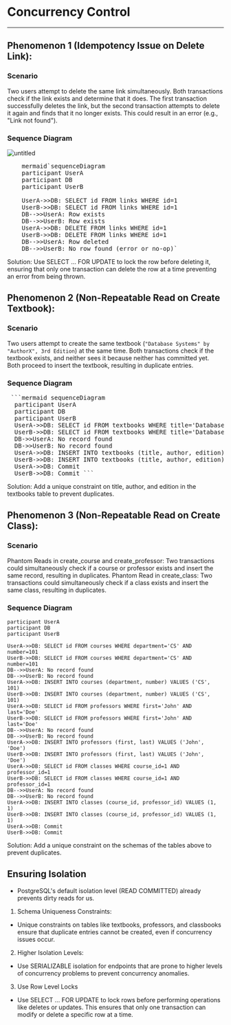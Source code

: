 # Concurrency Control
---

## Phenomenon 1 (Idempotency Issue on Delete Link):  
### **Scenario**
Two users attempt to delete the same link simultaneously. Both transactions check if the link exists and determine that it does. The first transaction successfully deletes the link, but the second transaction attempts to delete it again and finds that it no longer exists. This could result in an error (e.g., "Link not found").
### **Sequence Diagram**
![untitled](https://github.com/user-attachments/assets/d562fbc2-a40a-48c5-946a-8f25e90e98bf)
<pre>
    mermaid`sequenceDiagram
    participant UserA
    participant DB
    participant UserB

    UserA->>DB: SELECT id FROM links WHERE id=1
    UserB->>DB: SELECT id FROM links WHERE id=1
    DB-->>UserA: Row exists
    DB-->>UserB: Row exists
    UserA->>DB: DELETE FROM links WHERE id=1
    UserB->>DB: DELETE FROM links WHERE id=1
    DB-->>UserA: Row deleted
    DB-->>UserB: No row found (error or no-op)`
</pre>

Solution: Use SELECT ... FOR UPDATE to lock the row before deleting it, ensuring that only one transaction can delete the row at a time preventing an error from being thrown.

## Phenomenon 2 (Non-Repeatable Read on Create Textbook):  
### **Scenario**  
Two users attempt to create the same textbook (`"Database Systems" by "AuthorX", 3rd Edition`) at the same time. Both transactions check if the textbook exists, and neither sees it because neither has committed yet. Both proceed to insert the textbook, resulting in duplicate entries.  
### **Sequence Diagram**  
   <pre> ```mermaid sequenceDiagram
  participant UserA
  participant DB
  participant UserB 
  UserA->>DB: SELECT id FROM textbooks WHERE title='Database Systems' AND author='AuthorX' AND edition='3rd'  
  UserB->>DB: SELECT id FROM textbooks WHERE title='Database Systems' AND author='AuthorX' AND edition='3rd'  
  DB->>UserA: No record found  
  DB->>UserB: No record found  
  UserA->>DB: INSERT INTO textbooks (title, author, edition) VALUES ('Database Systems', 'AuthorX', '3rd')  
  UserB->>DB: INSERT INTO textbooks (title, author, edition) VALUES ('Database Systems', 'AuthorX', '3rd')  
  UserA->>DB: Commit  
  UserB->>DB: Commit ``` </pre>
Solution: Add a unique constraint on title, author, and edition in the textbooks table to prevent duplicates.

## Phenomenon 3 (Non-Repeatable Read on Create Class):  
### **Scenario**  
Phantom Reads in create_course and create_professor: Two transactions could simultaneously check if a course or professor exists and insert the same record, resulting in duplicates. Phantom Read in create_class: Two transactions could simultaneously check if a class exists and insert the same class, resulting in duplicates. 
### **Sequence Diagram**  
    participant UserA
    participant DB
    participant UserB

    UserA->>DB: SELECT id FROM courses WHERE department='CS' AND number=101
    UserB->>DB: SELECT id FROM courses WHERE department='CS' AND number=101
    DB-->>UserA: No record found
    DB-->>UserB: No record found
    UserA->>DB: INSERT INTO courses (department, number) VALUES ('CS', 101)
    UserB->>DB: INSERT INTO courses (department, number) VALUES ('CS', 101)
    UserA->>DB: SELECT id FROM professors WHERE first='John' AND last='Doe'
    UserB->>DB: SELECT id FROM professors WHERE first='John' AND last='Doe'
    DB-->>UserA: No record found
    DB-->>UserB: No record found
    UserA->>DB: INSERT INTO professors (first, last) VALUES ('John', 'Doe')
    UserB->>DB: INSERT INTO professors (first, last) VALUES ('John', 'Doe')
    UserA->>DB: SELECT id FROM classes WHERE course_id=1 AND professor_id=1
    UserB->>DB: SELECT id FROM classes WHERE course_id=1 AND professor_id=1
    DB-->>UserA: No record found
    DB-->>UserB: No record found
    UserA->>DB: INSERT INTO classes (course_id, professor_id) VALUES (1, 1)
    UserB->>DB: INSERT INTO classes (course_id, professor_id) VALUES (1, 1)
    UserA->>DB: Commit
    UserB->>DB: Commit
Solution: Add a unique constraint on the schemas of the tables above to prevent duplicates.

## Ensuring Isolation
- PostgreSQL's default isolation level (READ COMMITTED) already prevents dirty reads for us.
1. Schema Uniqueness Constraints:  
- Unique constraints on tables like textbooks, professors, and classbooks ensure that duplicate entries cannot be created, even if concurrency issues occur.
2. Higher Isolation Levels:
- Use SERIALIZABLE isolation for endpoints that are prone to higher levels of concurrency problems to prevent concurrency anomalies.
3. Use Row Level Locks
- Use SELECT ... FOR UPDATE to lock rows before performing operations like deletes or updates. This ensures that only one transaction can modify or delete a specific row at a time.
